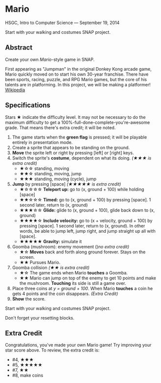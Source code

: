 # Mario

HSGC, Intro to Computer Science — September 19, 2014

Start with your walking and costumes SNAP project.

## Abstract

Create your own _Mario_-style game in SNAP.

First appearing as "Jumpman" in the original Donkey Kong arcade game, Mario quickly moved on to start his own 30-year franchise. There have been sports, racing, puzzle, and RPG Mario games, but the core of his talents are in platforming. In this project, we will be making a platformer! [Wikipedia][1]

## Specifications

Stars ★ indicate the difficulty level. It may not be necessary to do the maximum difficulty to get a 100%-full-done-complete-you're-awesome grade. That means there's extra credit; it will be noted.

1. The game starts when the **green flag** is pressed; it will be playable entirely in presentation mode.
2. Create a sprite that appears to be standing on the ground.
3. **Move** the sprite left or right by pressing [left] or [right] keys.
4. Switch the sprite's **costume**, dependent on what its doing. _(★★★ is extra credit)_
    * ★☆☆ standing, moving  
    * ★★☆ standing, moving, jump  
    * ★★★ standing, moving (cycle), jump
5. **Jump** by pressing [space] _(★★★★★ is extra credit)_
    * ★☆☆☆☆ **Teleport up:** go to (x, ground + 100) while holding [space]
    * ★★☆☆☆ **Timed:** go to (x, ground + 100) by pressing [space]. 1 second later, return to (x, ground)
    * ★★★☆☆ **Glide:** glide to (x, ground + 100), glide back down to (x, ground)
    * ★★★★☆ **Include velocity:** go to (x + velocity, ground + 100) by pressing [space]. 1 second later, return to (x, ground). In other words, be able to jump left, jump right, and jump straight up all with [space].
    * ★★★★★ **Gravity:** simulate it
6. Goomba (mushroom): enemy movement ()_no extra credit)_
    * ★☆ **Moves** back and forth along ground forever. Stays on the screen.  
    * ★★ Pursues Mario.
7. Goomba collision _(★★ is extra credit)_
    * ★☆ The game ends when Mario **touches** a Goomba.
    * ★★ Mario can jump on top of the enemy to get 10 points and make the mushroom. **Touching** its side is still a game over.
8. Place three coins at _y = ground + 100_. When Mario **touches** a coin he gets 4 points and the coin disappears. _(Extra Credit)_
9. **Show** the score.

Start with your walking and costumes SNAP project.

Don't forget your resetting blocks.

## Extra Credit

Congratulations, you've made your own Mario game! Try improving your star score above. To review, the extra credit is:

* \#4, ★★★
* \#5, ★★★★★
* \#7, ★★
* \#8, make coins


[1]: http://en.wikipedia.org/wiki/Mario_(franchise)
